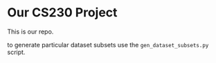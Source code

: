 # Our CS230 Project
This is our repo.

to generate particular dataset subsets use the `gen_dataset_subsets.py` script.
